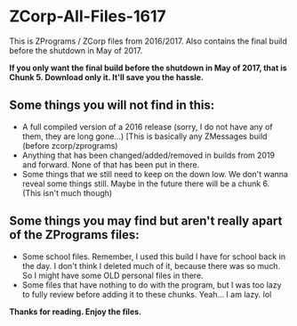 # ZCorp-All-Files-1617

This is ZPrograms / ZCorp files from 2016/2017. 
Also contains the final build before the shutdown in May of 2017.

**If you only want the final build before the shutdown in May of 2017, that is Chunk 5. Download only it. It'll save you the hassle.**


## Some things you will not find in this:

* A full compiled version of a 2016 release (sorry, I do not have any of them, they are long gone...) [This is basically any ZMessages build (before zcorp/zprograms)
* Anything that has been changed/added/removed in builds from 2019 and forward. None of that has been put in there.
* Some things that we still need to keep on the down low. We don't wanna reveal some things still. Maybe in the future there will be a chunk 6. (This isn't much though)


## Some things you may find but aren't really apart of the ZPrograms files:

* Some school files. Remember, I used this build I have for school back in the day. I don't think I deleted much of it, because there was so much. So I might have some OLD personal files in there.
* Some files that have nothing to do with the program, but I was too lazy to fully review before adding it to these chunks. Yeah... I am lazy. lol


**Thanks for reading. Enjoy the files.**
